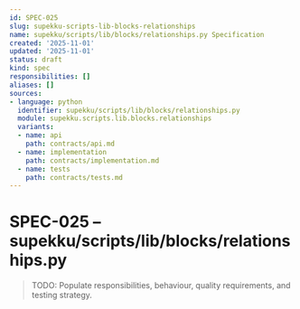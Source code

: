 ```yaml
---
id: SPEC-025
slug: supekku-scripts-lib-blocks-relationships
name: supekku/scripts/lib/blocks/relationships.py Specification
created: '2025-11-01'
updated: '2025-11-01'
status: draft
kind: spec
responsibilities: []
aliases: []
sources:
- language: python
  identifier: supekku/scripts/lib/blocks/relationships.py
  module: supekku.scripts.lib.blocks.relationships
  variants:
  - name: api
    path: contracts/api.md
  - name: implementation
    path: contracts/implementation.md
  - name: tests
    path: contracts/tests.md
---
```


# SPEC-025 – supekku/scripts/lib/blocks/relationships.py

> TODO: Populate responsibilities, behaviour, quality requirements, and testing strategy.
